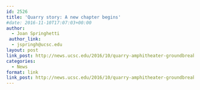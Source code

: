 ```yaml
---
id: 2526
title: 'Quarry story: A new chapter begins'
#date: 2016-11-10T17:07:03+00:00
author:
  - Joan Springhetti
 author_link:
  - jspringh@ucsc.edu
layout: post
link_post: http://news.ucsc.edu/2016/10/quarry-amphitheater-groundbreak-feature.html
categories:
  - News
format: link
link_post: http://news.ucsc.edu/2016/10/quarry-amphitheater-groundbreak-feature.html
---
```


